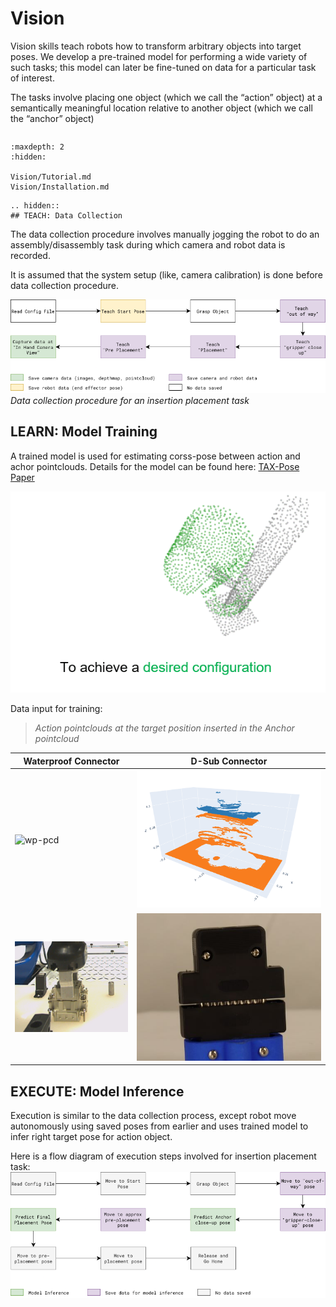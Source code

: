 # Vision

Vision skills teach robots how to transform arbitrary objects into target poses. We develop a pre-trained model for performing a wide variety of such tasks; this model
can later be fine-tuned on data for a particular task of interest.

The tasks involve placing one object (which we call the “action” object) at a semantically meaningful location relative to another object (which we call the “anchor” object)


```{contents}
```

```{toctree}
:maxdepth: 2
:hidden:

Vision/Tutorial.md
Vision/Installation.md

```

```{eval-rst}
.. hidden::
## TEACH: Data Collection
```
The data collection procedure involves manually jogging the robot to do an assembly/disassembly task during which camera and robot data is recorded. 

It is assumed that the system setup (like, camera calibration) is done before data collection procedure. 

![data-collection](files/vision-data-collection.png)
*Data collection procedure for an insertion placement task*

## LEARN: Model Training

A trained model is used for estimating corss-pose between action and achor pointclouds. Details for the model can be found here: [TAX-Pose Paper](https://arxiv.org/pdf/2211.09325)

![taxpose](files/vision-taxpose-overview.gif)

Data input for training: 

> *Action pointclouds at the target position inserted in the Anchor pointcloud*

| Waterproof Connector | D-Sub Connector |
|----------------------| ----------------|
| ![wp-pcd](files/wp.gif) | ![dsub-pcd](files/dsub.gif) |
| ![wp-image](files/wp.png) | ![dsub-image](files/dsub.jpg) |

## EXECUTE: Model Inference

Execution is similar to the data collection process, except robot move autonomously using saved poses from earlier and uses trained model to infer right target pose for action object.

Here is a flow diagram of execution steps involved for insertion placement task:
![vision-execute](files/vision-execute.png)